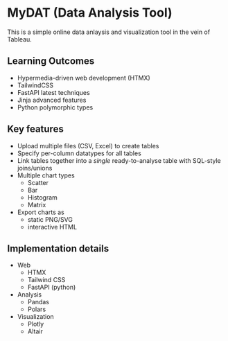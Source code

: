 # MyDAT (Data Analysis Tool)

This is a simple online data anlaysis and visualization tool in the vein of Tableau.

## Learning Outcomes

- Hypermedia-driven web development (HTMX)
- TailwindCSS
- FastAPI latest techniques
- Jinja advanced features
- Python polymorphic types

## Key features

- Upload multiple files (CSV, Excel) to create tables
- Specify per-column datatypes for all tables
- Link tables together into a *single* ready-to-analyse table with SQL-style joins/unions
- Multiple chart types
  - Scatter
  - Bar
  - Histogram
  - Matrix
- Export charts as
  - static PNG/SVG
  - interactive HTML

## Implementation details

- Web
  - HTMX
  - Tailwind CSS
  - FastAPI (python)
- Analysis
  - Pandas
  - Polars
- Visualization
  - Plotly
  - Altair
